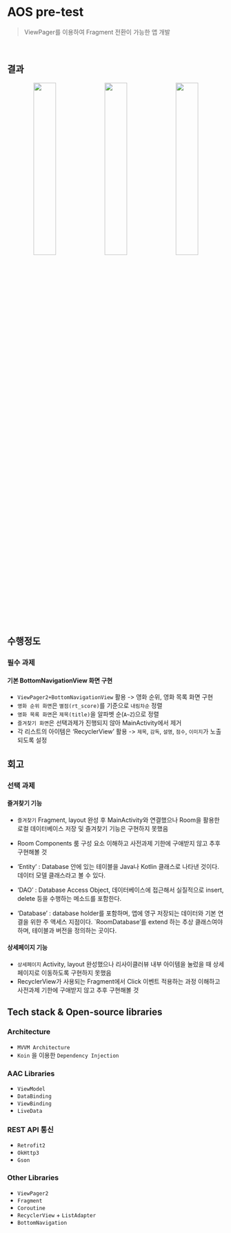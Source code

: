 # AOS pre-test

> ViewPager를 이용하여 Fragment 전환이 가능한 앱 개발
</br>

## 결과

<p align="center">
<img src="https://user-images.githubusercontent.com/77660379/153544949-c06649a9-b4fd-49b8-b1f9-149fd1ea9497.gif" width="32%"/>
<img src="https://user-images.githubusercontent.com/77660379/153545656-b7745619-11ed-4268-b889-5efbb1a16cb4.gif" width="32%"/>
<img src="https://user-images.githubusercontent.com/77660379/153538759-50b20afc-c5c9-400d-96bb-0cf03ce6d26a.gif" width="32%"/>
</p>


## 수행정도

### 필수 과제

#### 기본 BottomNavigationView 화면 구현
* `ViewPager2+BottomNavigationView` 활용 -> 영화 순위, 영화 목록 화면 구현
* `영화 순위 화면`은 `별점(rt_score)`를 기준으로 `내림차순` 정렬
* `영화 목록 화면`은 `제목(title)`을 알파벳 순(`A~Z`)으로 정렬
* `즐겨찾기 화면`은 선택과제가 진행되지 않아 MainActivity에서 제거
* 각 리스트의 아이템은 ‘RecyclerView’ 활용 -> `제목`, `감독`, `설명`, `점수`, `이미지`가 노출되도록 설정

## 회고

### 선택 과제

#### 즐겨찾기 기능
* `즐겨찾기` Fragment, layout 완성 후 MainActivity와 연결했으나 Room을 활용한 로컬 데이터베이스 저장 및 즐겨찾기 기능은 구현하지 못했음

* Room Components 룸 구성 요소 이해하고 사전과제 기한에 구애받지 않고 추후 구현해볼 것
* ‘Entity’ : Database 안에 있는 테이블을 Java나 Kotlin 클래스로 나타낸 것이다. 데이터 모델 클래스라고 볼 수 있다. 
* ‘DAO’ : Database Access Object, 데이터베이스에 접근해서 실질적으로 insert, delete 등을 수행하는 메소드를 포함한다.
* ‘Database’ : database holder를 포함하며, 앱에 영구 저장되는 데이터와 기본 연결을 위한 주 액세스 지점이다. `RoomDatabase’를 extend 하는 추상 클래스여야 하며, 테이블과 버전을 정의하는 곳이다.

#### 상세페이지 기능
* `상세페이지` Activity, layout 완성했으나 리사이클러뷰 내부 아이템을 눌렀을 때 상세페이지로 이동하도록 구현하지 못했음
* RecyclerView가 사용되는 Fragment에서 Click 이벤트 적용하는 과정 이해하고 사전과제 기한에 구애받지 않고 추후 구현해볼 것

## Tech stack & Open-source libraries
### Architecture
- `MVVM Architecture`
- `Koin` 을 이용한 `Dependency Injection`

### AAC Libraries
 - `ViewModel`
 - `DataBinding`
 - `ViewBinding`
 - `LiveData`

### REST API 통신
 - `Retrofit2`
 - `OkHttp3`
 - `Gson`

### Other Libraries
 - `ViewPager2`
 - `Fragment`
 - `Coroutine`
 - `RecyclerView` + `ListAdapter`
 - `BottomNavigation`
